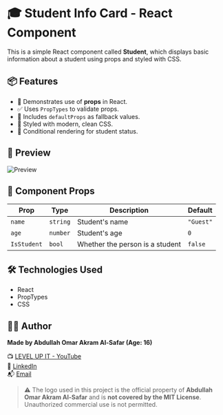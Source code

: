 # 🎓 Student Info Card - React Component

This is a simple React component called **Student**, which displays basic information about a student using props and styled with CSS.

## 📦 Features

- 🧠 Demonstrates use of **props** in React.
- ✅ Uses `PropTypes` to validate props.
- 🧱 Includes `defaultProps` as fallback values.
- 🎨 Styled with modern, clean CSS.
- 🔁 Conditional rendering for student status.

## 📸 Preview

![Preview](./src/assets/preview.png) <!-- أضف صورة لاحقًا لو رغبت -->

## 🧱 Component Props

| Prop        | Type     | Description                     | Default   |
| ----------- | -------- | ------------------------------- | --------- |
| `name`      | `string` | Student's name                  | `"Guest"` |
| `age`       | `number` | Student's age                   | `0`       |
| `IsStudent` | `bool`   | Whether the person is a student | `false`   |

## 🛠️ Technologies Used

- React
- PropTypes
- CSS

## 👨‍💻 Author

**Made by Abdullah Omar Akram Al-Safar (Age: 16)**

📺 [LEVEL UP IT - YouTube](https://www.youtube.com/@LEVEL_UP_IT)  
🔗 [LinkedIn](https://www.linkedin.com/in/abdullah-omar-2a552834b)  
📬 [Email](mailto:abodyalsafar2009@gmail.com)

> ⚠️ The logo used in this project is the official property of **Abdullah Omar Akram Al-Safar** and is **not covered by the MIT License**.
> Unauthorized commercial use is not permitted.

